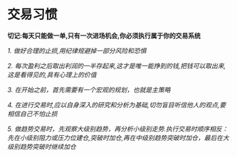 # 交易习惯

**切记:每天只能做一单,只有一次进场机会,你必须执行属于你的交易系统**

_1. 做好合理的止损,用纪律规避掉一部分风险和恐惧_

_2. 每次盈利之后取出利润的一半存起来,这才是唯一能挣到的钱,把钱可以取出来,这是看得见的,具有心理上的价值_

_3. 在开始之前，首先需要有一个宏观的规划，也就是主策略_

_4. 在进行交易时,应以自身深入的研究和分析为基础,切勿盲目听信他人的观点,要相信自己不怕止损_

_5. 做趋势交易时，先观察大级别趋势，再分析小级别走势.执行交易时顺序相反：先在小级别阻力或压力位建仓,突破时加仓,再在中级别趋势突破时加仓，最后在大级别趋势突破时继续加仓_
